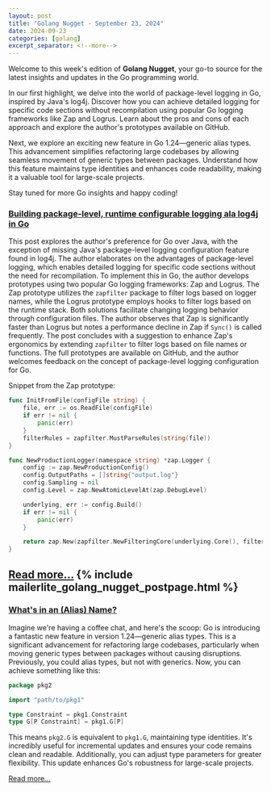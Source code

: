 ```yaml
---
layout: post
title: "Golang Nugget - September 23, 2024"
date: 2024-09-23
categories: [golang]
excerpt_separator: <!--more-->
---
```

Welcome to this week's edition of **Golang Nugget**, your go-to source for the latest insights and updates in the Go programming world.

In our first highlight, we delve into the world of package-level logging in Go, inspired by Java's log4j. Discover how you can achieve detailed logging for specific code sections without recompilation using popular Go logging frameworks like Zap and Logrus. Learn about the pros and cons of each approach and explore the author's prototypes available on GitHub.

Next, we explore an exciting new feature in Go 1.24—generic alias types. This advancement simplifies refactoring large codebases by allowing seamless movement of generic types between packages. Understand how this feature maintains type identities and enhances code readability, making it a valuable tool for large-scale projects.

Stay tuned for more Go insights and happy coding!
<!--more-->
### [Building package-level, runtime configurable logging ala log4j in Go](https://dolthub.com/blog/2024-09-13-package-scoped-logging-in-go-log4j/)

This post explores the author's preference for Go over Java, with the exception of missing Java's package-level logging configuration feature found in log4j. The author elaborates on the advantages of package-level logging, which enables detailed logging for specific code sections without the need for recompilation. To implement this in Go, the author develops prototypes using two popular Go logging frameworks: Zap and Logrus. The Zap prototype utilizes the `zapfilter` package to filter logs based on logger names, while the Logrus prototype employs hooks to filter logs based on the runtime stack. Both solutions facilitate changing logging behavior through configuration files. The author observes that Zap is significantly faster than Logrus but notes a performance decline in Zap if `Sync()` is called frequently. The post concludes with a suggestion to enhance Zap's ergonomics by extending `zapfilter` to filter logs based on file names or functions. The full prototypes are available on GitHub, and the author welcomes feedback on the concept of package-level logging configuration for Go.

Snippet from the Zap prototype:
```go
func InitFromFile(configFile string) {
	file, err := os.ReadFile(configFile)
	if err != nil {
		panic(err)
	}
	filterRules = zapfilter.MustParseRules(string(file))
}

func NewProductionLogger(namespace string) *zap.Logger {
	config := zap.NewProductionConfig()
	config.OutputPaths = []string{"output.log"}
	config.Sampling = nil
	config.Level = zap.NewAtomicLevelAt(zap.DebugLevel)

	underlying, err := config.Build()
	if err != nil {
		panic(err)
	}

	return zap.New(zapfilter.NewFilteringCore(underlying.Core(), filterRules)).Named(namespace)
}
```

[Read more...](https://dolthub.com/blog/2024-09-13-package-scoped-logging-in-go-log4j/)
{% include mailerlite_golang_nugget_postpage.html %}
---

### [What's in an (Alias) Name?](https://go.dev/blog/alias-names)

Imagine we're having a coffee chat, and here's the scoop: Go is introducing a fantastic new feature in version 1.24—generic alias types. This is a significant advancement for refactoring large codebases, particularly when moving generic types between packages without causing disruptions. Previously, you could alias types, but not with generics. Now, you can achieve something like this:

```go
package pkg2

import "path/to/pkg1"

type Constraint = pkg1.Constraint
type G[P Constraint] = pkg1.G[P]
```

This means `pkg2.G` is equivalent to `pkg1.G`, maintaining type identities. It's incredibly useful for incremental updates and ensures your code remains clean and readable. Additionally, you can adjust type parameters for greater flexibility. This update enhances Go's robustness for large-scale projects.

[Read more...](https://go.dev/blog/alias-names)